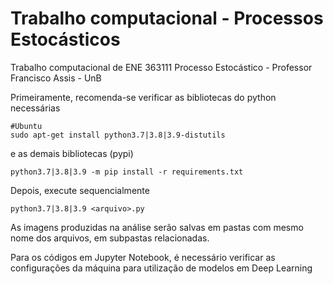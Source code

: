 # Trabalho computacional - Processos Estocásticos

Trabalho computacional de ENE 363111 Processo Estocástico - Professor Francisco Assis - UnB



Primeiramente, recomenda-se verificar as bibliotecas do python necessárias

```
#Ubuntu
sudo apt-get install python3.7|3.8|3.9-distutils
```

e as demais bibliotecas (pypi)
```
python3.7|3.8|3.9 -m pip install -r requirements.txt
```

Depois, execute sequencialmente
```
python3.7|3.8|3.9 <arquivo>.py
```

As imagens produzidas na análise serão salvas em pastas com mesmo nome dos arquivos, em subpastas relacionadas.

Para os códigos em Jupyter Notebook, é necessário verificar as configurações da máquina para utilização de modelos em Deep Learning